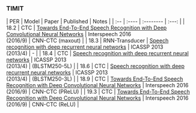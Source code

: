 ### TIMIT
| PER | Model | Paper | Published | Notes |
| :-- | :---- | :-------- | :---: |
| 18.2 | CTC | [Towards End-To-End Speech Recognition with Deep Convolutional Neural Networks](http://www.isca-speech.org/archive/Interspeech_2016/pdfs/1446.PDF) | Interspeech 2016 <br> (2016/9) | CNN-CTC (maxout) |
| 18.3 | RNN-Transducer | [Speech recognition with deep recurrent neural networks](https://arxiv.org/abs/1303.5778) | ICASSP 2013 <br> (2013/4) | - |
| 18.4 | CTC | [Speech recognition with deep recurrent neural networks](https://arxiv.org/abs/1303.5778)  | ICASSP 2013 <br> (2013/4) | (BLSTM250-5L) |
| 18.6 | CTC | [Speech recognition with deep recurrent neural networks](https://arxiv.org/abs/1303.5778)  | ICASSP 2013 <br> (2013/4) | (BLSTM250-3L) |
| 18.9 | CTC | [Towards End-To-End Speech Recognition with Deep Convolutional Neural Networks](http://www.isca-speech.org/archive/Interspeech_2016/pdfs/1446.PDF) | Interspeech 2016 <br> (2016/9) | CNN-CTC (PReLU) |
| 19.3 | CTC | [Towards End-To-End Speech Recognition with Deep Convolutional Neural Networks](http://www.isca-speech.org/archive/Interspeech_2016/pdfs/1446.PDF) | Interspeech 2016 <br> (2016/9) | CNN-CTC (ReLU) |
<!-- | - | model | Paper | Published | Notes | -->
